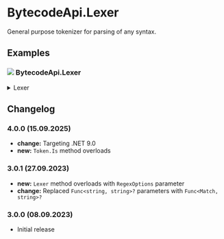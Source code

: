 # BytecodeApi.Lexer

General purpose tokenizer for parsing of any syntax.

## Examples

### ![](http://bytecode77.com/public/vs/namespace.png) BytecodeApi.Lexer

<details>
<summary>Lexer</summary>

Lexical analysis is the first phase that a parser or compiler needs to do in order to break down code into its smallest parts.

First, an enum is needed that represents the type of a token:

```
public enum FormulaTokenType
{
	OpenParenthesis,
	CloseParenthesis,
	Operator,
	Integer
}
```

Next, create a `Lexer<YourTokenType>` with regular expressions for each grammar rule:

```
Lexer<FormulaTokenType> lexer = Lexer
	.Create<FormulaTokenType>()
	.Ignore(@"[ \t\r\n]+")
	.Match(FormulaTokenType.OpenParenthesis, @"\(")
	.Match(FormulaTokenType.CloseParenthesis, @"\)")
	.Match(FormulaTokenType.Integer, @"[\+-]?[0-9]+")
	.Match(FormulaTokenType.Operator, @"\+|\-|\*|\/");
```

Finally, to tokenize a string, call the `Parse` method. The result is a collection of tokens for further processing.

```
string formula = "(3 + 4) * 15 / ((-10 - 5) * 3)";
TokenCollection<FormulaTokenType> tokens = lexer.Parse(formula);
```
</details>

## Changelog

### 4.0.0 (15.09.2025)

* **change:** Targeting .NET 9.0
* **new:** `Token.Is` method overloads

### 3.0.1 (27.09.2023)

* **new:** `Lexer` method overloads with `RegexOptions` parameter
* **change:** Replaced `Func<string, string>?` parameters with `Func<Match, string>?`

### 3.0.0 (08.09.2023)

* Initial release